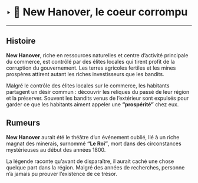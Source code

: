 # ‣ 💎 New Hanover, le coeur corrompu

---

## Histoire

**New Hanover**, riche en ressources naturelles et centre d’activité principale du commerce, est contrôlé par des élites locales qui tirent profit de la corruption du gouvernement. Les terres agricoles fertiles et les mines prospères attirent autant les riches investisseurs que les bandits. 

 Malgré le contrôle des élites locales sur le commerce, les habitants partagent un désir commun : découvrir les reliques du passé de leur région et la préserver. Souvent les bandits venus de l’extérieur sont expulsés pour garder ce que les habitants aiment appeler une **“prospérité”** chez eux. 

## Rumeurs

**New Hanover** aurait été le théâtre d’un événement oublié, lié à un riche magnat des minerais, surnommé **“Le Roi”**, mort dans des circonstances mystérieuses au début des années 1800. 

La légende raconte qu’avant de disparaître, il aurait caché une chose quelque part dans la région. Malgré des années de recherches, personne n’a jamais pu prouver l’existence de ce trésor. 
 

